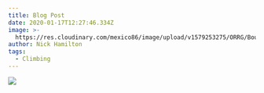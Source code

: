 ```yaml
---
title: Blog Post
date: 2020-01-17T12:27:46.334Z
image: >-
  https://res.cloudinary.com/mexico86/image/upload/v1579253275/ORRG/Bouldering_1_Sheffield_The_Outdoor_City_bglz5p.jpg
author: Nick Hamilton
tags:
  - Climbing
---
```



![](https://res.cloudinary.com/mexico86/image/upload/v1579253274/ORRG/Bouldering_4_Sheffield_The_Outdoor_City_dbzyhp.jpg)
